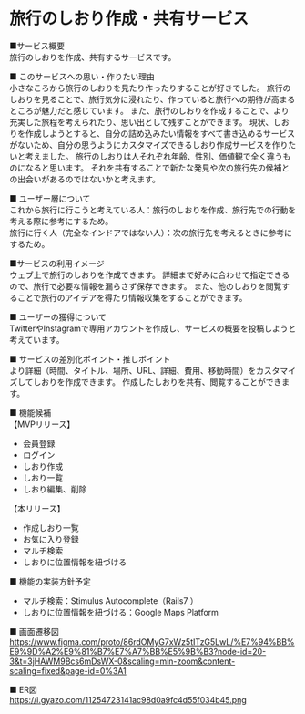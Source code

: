 # 旅行のしおり作成・共有サービス

■サービス概要  
旅行のしおりを作成、共有するサービスです。

■ このサービスへの思い・作りたい理由  
小さなころから旅行のしおりを見たり作ったりすることが好きでした。
旅行のしおりを見ることで、旅行気分に浸れたり、作っていると旅行への期待が高まるところが魅力だと感じています。
また、旅行のしおりを作成することで、より充実した旅程を考えられたり、思い出として残すことができます。
現状、しおりを作成しようとすると、自分の詰め込みたい情報をすべて書き込めるサービスがないため、自分の思うようにカスタマイズできるしおり作成サービスを作りたいと考えました。
旅行のしおりは人それぞれ年齢、性別、価値観で全く違うものになると思います。
それを共有することで新たな発見や次の旅行先の候補との出会いがあるのではないかと考えます。

■ ユーザー層について  
これから旅行に行こうと考えている人：旅行のしおりを作成、旅行先での行動を考える際に参考にするため。  
旅行に行く人（完全なインドアではない人）：次の旅行先を考えるときに参考にするため。

■サービスの利用イメージ  
ウェブ上で旅行のしおりを作成できます。
詳細まで好みに合わせて指定できるので、旅行で必要な情報を漏らさず保存できます。
また、他のしおりを閲覧することで旅行のアイデアを得たり情報収集をすることができます。


■ ユーザーの獲得について  
TwitterやInstagramで専用アカウントを作成し、サービスの概要を投稿しようと考えています。

■ サービスの差別化ポイント・推しポイント  
より詳細（時間、タイトル、場所、URL、詳細、費用、移動時間）をカスタマイズしてしおりを作成できます。
作成したしおりを共有、閲覧することができます。

■ 機能候補  
【MVPリリース】
  - 会員登録
  - ログイン
  - しおり作成
  - しおり一覧
  - しおり編集、削除

【本リリース】
  - 作成しおり一覧
  - お気に入り登録  
  - マルチ検索
  - しおりに位置情報を紐づける

■ 機能の実装方針予定
  - マルチ検索：Stimulus Autocomplete（Rails7 ）
  - しおりに位置情報を紐づける：Google Maps Platform

■ 画面遷移図  
https://www.figma.com/proto/86rdOMyG7xWz5tITzG5LwL/%E7%94%BB%E9%9D%A2%E9%81%B7%E7%A7%BB%E5%9B%B3?node-id=20-3&t=3jHAWM9Bcs6mDsWX-0&scaling=min-zoom&content-scaling=fixed&page-id=0%3A1

■ ER図  
https://i.gyazo.com/11254723141ac98d0a9fc4d55f034b45.png